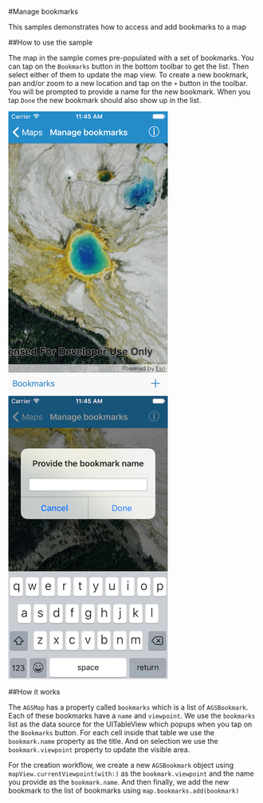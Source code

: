#Manage bookmarks

This samples demonstrates how to access and add bookmarks to a map

##How to use the sample

The map in the sample comes pre-populated with a set of bookmarks. You can tap on the `Bookmarks` button in the bottom toolbar to get the list. Then select either of them to update the map view. To create a new bookmark, pan and/or zoom to a new location and tap on the `+` button in the toolbar. You will be prompted to provide a name for the new bookmark. When you tap `Done` the new bookmark should also show up in the list.

![](image1.png)
![](image2.png)

##How it works

The `AGSMap` has a property called `bookmarks` which is a list of `AGSBookmark`. Each of these bookmarks have a `name` and `viewpoint`. We use the `bookmarks` list as the data source for the UITableView which popups when you tap on the `Bookmarks` button. For each cell inside that table we use the `bookmark.name` property as the title. And on selection we use the `bookmark.viewpoint` property to update the visible area.

For the creation workflow, we create a new `AGSBookmark` object using `mapView.currentViewpoint(with:)` as the `bookmark.viewpoint` and the name you provide as the `bookmark.name`. And then finally, we add the new bookmark to the list of bookmarks using `map.bookmarks.add(bookmark)`




